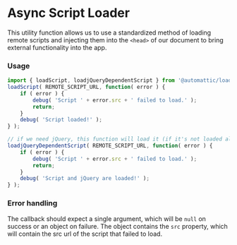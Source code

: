 Async Script Loader
==============

This utility function allows us to use a standardized method of loading remote scripts and injecting them into the `<head>` of our document to bring external functionality into the app.

### Usage
```js
import { loadScript, loadjQueryDependentScript } from '@automattic/load-script';
loadScript( REMOTE_SCRIPT_URL, function( error ) {
	if ( error ) {
		debug( 'Script ' + error.src + ' failed to load.' );
		return;
	}
	debug( 'Script loaded!' );
} );

// if we need jQuery, this function will load it (if it's not loaded already)
loadjQueryDependentScript( REMOTE_SCRIPT_URL, function( error ) {
	if ( error ) {
		debug( 'Script ' + error.src + ' failed to load.' );
		return;
	}
	debug( 'Script and jQuery are loaded!' );
} );
```

### Error handling
The callback should expect a single argument, which will be ```null``` on success or an object on failure. The object contains the ```src``` property, which will contain the src url of the script that failed to load.

